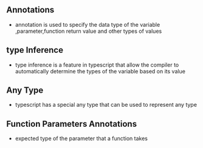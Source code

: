 ## Annotations

- annotation is used to specify the data type of the variable ,parameter,function return value and other types of values

## type Inference

- type inference is a feature in typescript that allow the compiler to automatically determine the types of the variable based on its value

## Any Type

- typescript has a special any type that can be used to represent any type

## Function Parameters Annotations

- expected type of the parameter that a function takes

